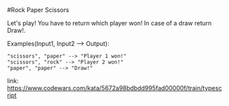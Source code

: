 #Rock Paper Scissors

Let's play! You have to return which player won! In case of a draw return Draw!.

Examples(Input1, Input2 --> Output):

```
"scissors", "paper" --> "Player 1 won!"
"scissors", "rock" --> "Player 2 won!"
"paper", "paper" --> "Draw!"
```

link: https://www.codewars.com/kata/5672a98bdbdd995fad00000f/train/typescript
